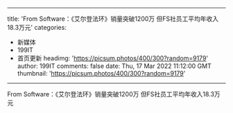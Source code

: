 
---
title: 'From Software：《艾尔登法环》销量突破1200万 但FS社员工平均年收入18.3万元'
categories: 
 - 新媒体
 - 199IT
 - 首页更新
headimg: 'https://picsum.photos/400/300?random=9179'
author: 199IT
comments: false
date: Thu, 17 Mar 2022 11:12:00 GMT
thumbnail: 'https://picsum.photos/400/300?random=9179'
---

<div>   
From Software：《艾尔登法环》销量突破1200万 但FS社员工平均年收入18.3万元  
</div>
            